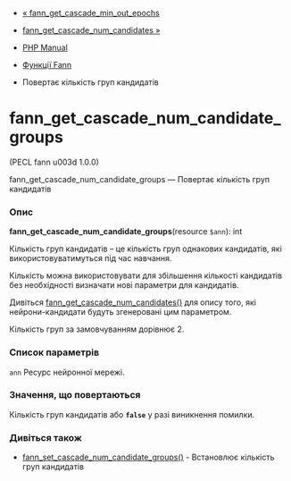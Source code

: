 - [«
fann_get_cascade_min_out_epochs](function.fann-get-cascade-min-out-epochs.md)
- [fann_get_cascade_num_candidates
»](function.fann-get-cascade-num-candidates.md)

- [PHP Manual](index.md)
- [Функції Fann](ref.fann.md)
- Повертає кількість груп кандидатів

# fann_get_cascade_num_candidate_groups

(PECL fann u003d 1.0.0)

fann_get_cascade_num_candidate_groups — Повертає кількість груп
кандидатів

### Опис

**fann_get_cascade_num_candidate_groups**(resource `$ann`): int

Кількість груп кандидатів – це кількість груп однакових
кандидатів, які використовуватимуться під час навчання.

Кількість можна використовувати для збільшення кількості кандидатів без
необхідності визначати нові параметри для кандидатів.

Дивіться
[fann_get_cascade_num_candidates()](function.fann-get-cascade-num-candidates.md)
для опису того, які нейрони-кандидати будуть згенеровані цим
параметром.

Кількість груп за замовчуванням дорівнює 2.

### Список параметрів

`ann`
Ресурс нейронної мережі.

### Значення, що повертаються

Кількість груп кандидатів або **`false`** у разі виникнення
помилки.

### Дивіться також

- [fann_set_cascade_num_candidate_groups()](function.fann-set-cascade-num-candidate-groups.md) -
Встановлює кількість груп кандидатів

